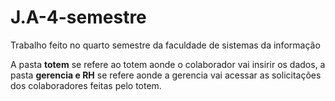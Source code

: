 # J.A-4-semestre

Trabalho feito no quarto semestre da faculdade de sistemas da informação

A pasta **totem** se refere ao totem aonde o colaborador vai insirir os dados,
a pasta **gerencia e RH** se refere aonde a gerencia vai acessar as solicitações dos colaboradores feitas pelo totem. 
